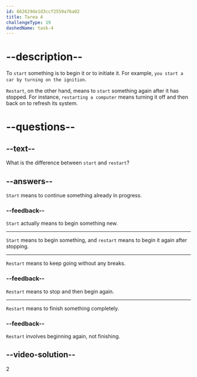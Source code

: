 ```yaml
---
id: 662629de1d3ccf2559a76a02
title: Tarea 4
challengeType: 19
dashedName: task-4
---
```


# --description--

To `start` something is to begin it or to initiate it. For example, `you start a car by turning on the ignition`.

`Restart`, on the other hand, means to `start` something again after it has stopped. For instance, `restarting a computer` means turning it off and then back on to refresh its system.

# --questions--

## --text--

What is the difference between `start` and `restart`?

## --answers--

`Start` means to continue something already in progress.

### --feedback--

`Start` actually means to begin something new.

---

`Start` means to begin something, and `restart` means to begin it again after stopping.

---

`Restart` means to keep going without any breaks.

### --feedback--

`Restart` means to stop and then begin again.

---

`Restart` means to finish something completely.

### --feedback--

`Restart` involves beginning again, not finishing.

## --video-solution--

2
